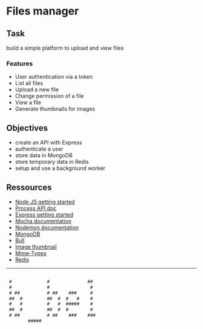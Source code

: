 # Files manager

## Task

build a simple platform to upload and view files

### Features

- User authentication via a token
- List all files
- Upload a new file
- Change permission of a file
- View a file
- Generate thumbnails for images

## Objectives

- create an API with Express
- authenticate a user
- store data in MongoDB
- store temporary data in Redis
- setup and use a background worker

## Ressources

- [Node JS getting started](https://nodejs.org/en/learn/getting-started/introduction-to-nodejs)
- [Process API doc](https://node.readthedocs.io/en/latest/api/process/)
- [Express getting started](https://expressjs.com/en/starter/installing.html)
- [Mocha documentation](https://mochajs.org)
- [Nodemon documentation](https://github.com/remy/nodemon#nodemon)
- [MongoDB](https://github.com/mongodb/node-mongodb-native)
- [Bull](https://github.com/OptimalBits/bull)
- [Image thumbnail](https://www.npmjs.com/package/image-thumbnail)
- [Mime-Types](https://www.npmjs.com/package/mime-types)
- [Redis](https://github.com/redis/node-redis)

---

```txt

 #             #              ##   
 #             #               #   
 # ##          # ##    ###     #   
 ##  #         ##  #  #   #    #   
 #   #         #   #  #####    #   
 ##  #         ##  #  #        #   
 # ##          # ##    ###    ###  
        #####                      
```
